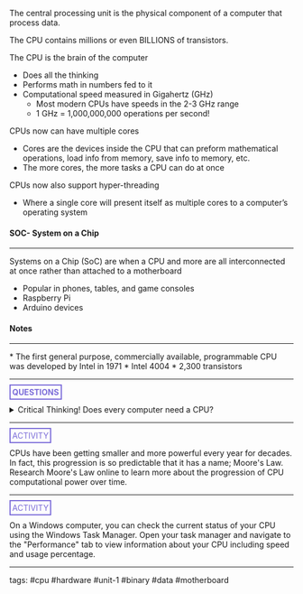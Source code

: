 The central processing unit is the physical component of a computer that process data. 

The CPU contains millions or even BILLIONS of transistors.

The CPU is the brain of the computer
* Does all the thinking
* Performs math in numbers fed to it
* Computational speed measured in Gigahertz (GHz)
	* Most modern CPUs have speeds in the 2-3 GHz range
	* 1 GHz = 1,000,000,000 operations per second!

CPUs now can have multiple cores
* Cores are the devices inside the CPU that can preform mathematical operations, load info from memory, save info to memory, etc.
* The more cores, the more tasks a CPU can do at once

CPUs now also support hyper-threading
* Where a single core will present itself as multiple cores to a computer’s operating system

#### SOC- System on a Chip
<hr>
  
Systems on a Chip (SoC) are when a CPU and more are all interconnected at once rather than attached to a motherboard

- Popular in phones, tables, and game consoles
- Raspberry Pi
- Arduino devices

#### Notes
<hr>
  * The first general purpose, commercially available, programmable CPU was developed by Intel in 1971
	  * Intel 4004
	  * 2,300 transistors

<hr>

**<span style="color: #7b6cd9; border: 2px solid #7b6cd9; padding: 3px">QUESTIONS</span>**

<details>
	<summary>Critical Thinking! Does every computer need a CPU?</summary>
		<p style="font-style: italic">Yes! If it doesn't have a CPU, its not a computer.</p>
</details>

<hr>

<span style="color: #7b6cd9; border: 2px solid #7b6cd9; padding: 3px">ACTIVITY</span>

CPUs have been getting smaller and more powerful every year for decades. In fact, this progression is so predictable that it has a name; Moore's Law. Research Moore's Law online to learn more about the progression of CPU computational power over time.

<hr>

<span style="color: #7b6cd9; border: 2px solid #7b6cd9; padding: 3px">ACTIVITY</span>

On a Windows computer, you can check the current status of your CPU using the Windows Task Manager. Open your task manager and navigate to the "Performance" tab to view information about your CPU including speed and usage percentage.

<hr>

tags: #cpu #hardware #unit-1 #binary #data #motherboard